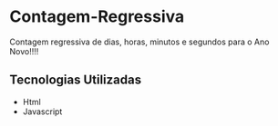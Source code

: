 # Contagem-Regressiva

Contagem regressiva de dias, horas, minutos e segundos para o Ano Novo!!!!


<h2>Tecnologias Utilizadas</h2>
<ul>
  <li>Html</li>
  <li>Javascript</li>
  </ul>
